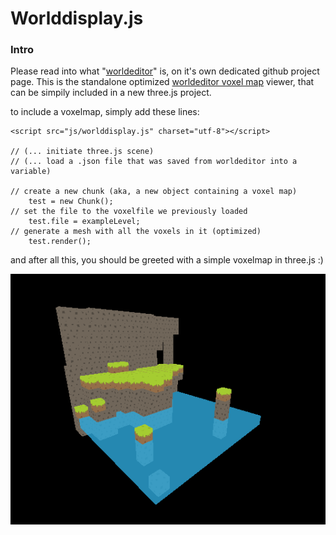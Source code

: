 # Worlddisplay.js

### Intro
Please read into what "[worldeditor](https://github.com/Quoteme/worldeditor)" is, on it's own dedicated github project page.
This is the standalone optimized [worldeditor voxel map](https://github.com/Quoteme/worldeditor) viewer, that can be simpily included in a new three.js project.

to include a voxelmap, simply add these lines:

    <script src="js/worlddisplay.js" charset="utf-8"></script>

    // (... initiate three.js scene)
    // (... load a .json file that was saved from worldeditor into a variable)

    // create a new chunk (aka, a new object containing a voxel map)
        test = new Chunk();
    // set the file to the voxelfile we previously loaded
        test.file = exampleLevel;
    // generate a mesh with all the voxels in it (optimized)
        test.render();

and after all this, you should be greeted with a simple voxelmap in three.js :)

![demo image](demo/demo.png)
